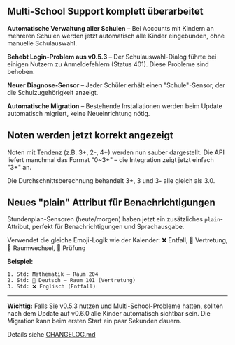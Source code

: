 ## Multi-School Support komplett überarbeitet

**Automatische Verwaltung aller Schulen** – Bei Accounts mit Kindern an mehreren Schulen werden jetzt automatisch alle Kinder eingebunden, ohne manuelle Schulauswahl.

**Behebt Login-Problem aus v0.5.3** – Der Schulauswahl-Dialog führte bei einigen Nutzern zu Anmeldefehlern (Status 401). Diese Probleme sind behoben.

**Neuer Diagnose-Sensor** – Jeder Schüler erhält einen "Schule"-Sensor, der die Schulzugehörigkeit anzeigt.

**Automatische Migration** – Bestehende Installationen werden beim Update automatisch migriert, keine Neueinrichtung nötig.

## Noten werden jetzt korrekt angezeigt

Noten mit Tendenz (z.B. 3+, 2-, 4+) werden nun sauber dargestellt. Die API liefert manchmal das Format "0~3+" – die Integration zeigt jetzt einfach "3+" an.

Die Durchschnittsberechnung behandelt 3+, 3 und 3- alle gleich als 3.0.

## Neues "plain" Attribut für Benachrichtigungen

Stundenplan-Sensoren (heute/morgen) haben jetzt ein zusätzliches `plain`-Attribut, perfekt für Benachrichtigungen und Sprachausgabe.

Verwendet die gleiche Emoji-Logik wie der Kalender: ❌ Entfall, 🔁 Vertretung, 🚪 Raumwechsel, 📝 Prüfung

**Beispiel:**
```
1. Std: Mathematik – Raum 204
2. Std: 🔁 Deutsch – Raum 101 (Vertretung)
3. Std: ❌ Englisch (Entfall)
```

---

**Wichtig:** Falls Sie v0.5.3 nutzen und Multi-School-Probleme hatten, sollten nach dem Update auf v0.6.0 alle Kinder automatisch sichtbar sein. Die Migration kann beim ersten Start ein paar Sekunden dauern.

Details siehe [CHANGELOG.md](https://github.com/MrIcemanLE/Schulmanager-homeassistant/blob/main/CHANGELOG.md)
